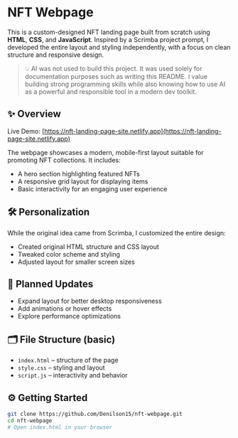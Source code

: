 # NFT Webpage

This is a custom-designed NFT landing page built from scratch using **HTML**, **CSS**, and **JavaScript**. Inspired by a Scrimba project prompt, I developed the entire layout and styling independently, with a focus on clean structure and responsive design.

> 💡 AI was not used to build this project. It was used solely for documentation purposes such as writing this README. I value building strong programming skills while also knowing how to use AI as a powerful and responsible tool in a modern dev toolkit.

## ✨ Overview

Live Demo: [https://nft-landing-page-site.netlify.app](https://nft-landing-page-site.netlify.app)

The webpage showcases a modern, mobile-first layout suitable for promoting NFT collections. It includes:

- A hero section highlighting featured NFTs
- A responsive grid layout for displaying items
- Basic interactivity for an engaging user experience

## 🛠️ Personalization

While the original idea came from Scrimba, I customized the entire design:

- Created original HTML structure and CSS layout
- Tweaked color scheme and styling
- Adjusted layout for smaller screen sizes

## 🚧 Planned Updates

- Expand layout for better desktop responsiveness
- Add animations or hover effects
- Explore performance optimizations

## 🗂️ File Structure (basic)

- `index.html` – structure of the page
- `style.css` – styling and layout
- `script.js` – interactivity and behavior

## ⚙️ Getting Started

```bash
git clone https://github.com/Denilson15/nft-webpage.git
cd nft-webpage
# Open index.html in your browser

